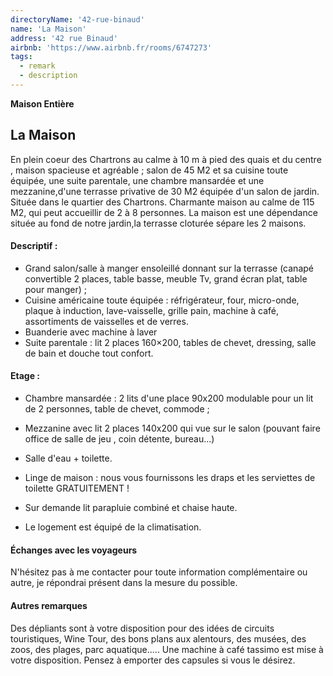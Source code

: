 ```yaml
---
directoryName: '42-rue-binaud'
name: 'La Maison'
address: '42 rue Binaud'
airbnb: 'https://www.airbnb.fr/rooms/6747273'
tags:
  - remark
  - description
---
```


**Maison Entière**

## La Maison

En plein coeur des Chartrons au calme à 10 m à pied des quais et du centre , maison spacieuse et agréable ; salon de 45 M2 et sa cuisine toute équipée, une suite parentale, une chambre mansardée et une mezzanine,d'une terrasse privative de 30 M2 équipée d'un salon de jardin.
Située dans le quartier des Chartrons.
Charmante maison au calme de 115 M2, qui peut accueillir de 2 à 8 personnes.
La maison est une dépendance située au fond de notre jardin,la terrasse cloturée sépare les 2 maisons.

#### Descriptif :

- Grand salon/salle à manger ensoleillé donnant sur la terrasse (canapé convertible 2 places, table basse, meuble Tv, grand écran plat, table pour manger) ;
- Cuisine américaine toute équipée : réfrigérateur, four, micro-onde, plaque à induction, lave-vaisselle, grille pain, machine à café, assortiments de vaisselles et de verres.
- Buanderie avec machine à laver
- Suite parentale : lit 2 places 160×200, tables de chevet, dressing, salle de bain et douche tout confort.

#### Etage :

- Chambre mansardée : 2 lits d'une place 90x200 modulable pour un lit de 2 personnes, table de chevet, commode ;
- Mezzanine avec lit 2 places 140x200 qui vue sur le salon (pouvant faire office de salle de jeu , coin détente, bureau...)
- Salle d'eau + toilette.

- Linge de maison : nous vous fournissons les draps et les serviettes de toilette GRATUITEMENT !
- Sur demande lit parapluie combiné et chaise haute.
- Le logement est équipé de la climatisation.

#### Échanges avec les voyageurs

N'hésitez pas à me contacter pour toute information complémentaire ou autre, je répondrai présent dans la mesure du possible.

#### Autres remarques

Des dépliants sont à votre disposition pour des idées de circuits touristiques, Wine Tour, des bons plans aux alentours, des musées, des zoos, des plages, parc aquatique.....
Une machine à café tassimo est mise à votre disposition. Pensez à emporter des capsules si vous le désirez.
